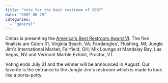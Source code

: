 ```yaml
---
title: "Vote for the best restroom of 2007"
date: "2007-06-25"
categories: 
  - "general"
---
```


Cintas is presenting the [America's Best Restroom Award VI](http://www.bestrestrooms.com/index.html). The five finalists are Catch 31, Virginia Beach, VA; Fandangles', Flushing, MI; Jungle Jim's International Market, Fairfield, OH; Mix Lounge at Mandalay Bay, Las Vegas, NV and Vermont Marble Exhibit, Proctor, VT.

Voting ends July 31 and the winner will be announced in August. Our favorite is the entrance to the Jungle Jim's restroom which is made to look like a porta-potty.
